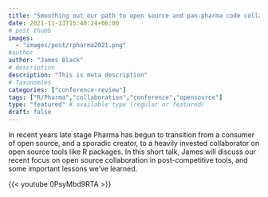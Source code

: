 ```yaml
---
title: "Smoothing out our path to open source and pan-pharma code collaboration"
date: 2021-11-13T15:40:24+06:00
# post thumb
images:
  - "images/post/rpharma2021.png"
#author
author: "James Black"
# description
description: "This is meta description"
# Taxonomies
categories: ["conference-review"]
tags: ["R/Pharma","collaboration","conference","opensource"]
type: "featured" # available type (regular or featured)
draft: false
---
```


In recent years late stage Pharma has begun to transition from a consumer of open source, and a sporadic creator, to a heavily invested collaborator on open source tools like R packages. In this short talk, James will discuss our recent focus on open source collaboration in post-competitive tools, and some important lessons we’ve learned.

{{< youtube 0PsyMbd9RTA >}}